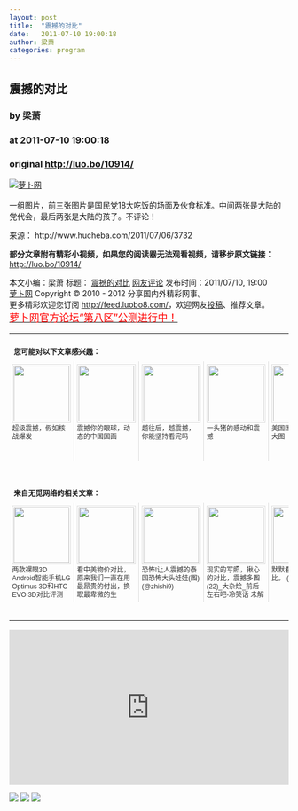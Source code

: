 ```yaml
---
layout: post
title:  "震撼的对比"
date:   2011-07-10 19:00:18
author: 梁萧
categories: program
---
```


## 震撼的对比
### by 梁萧
### at 2011-07-10 19:00:18
### original <http://luo.bo/10914/>

<p><a title="萝卜网" href="http://dulei.si/files/2011/07/09/7ba8dd7ca002a756af2af0a5669c75a2.jpg"><img src="http://dulei.si/files/2011/07/09/7ba8dd7ca002a756af2af0a5669c75a2.jpg" alt="萝卜网" title="萝卜网" border="0"></a><br> <span></span><br> 一组图片，前三张图片是国民党18大吃饭的场面及伙食标准。中间两张是大陆的党代会，最后两张是大陆的孩子。不评论！</p><p>来源： http://www.hucheba.com/2011/07/06/3732</p><p><strong>部分文章附有精彩小视频，如果您的阅读器无法观看视频，请移步原文链接：</strong> <a href="http://luo.bo/10914/" title="震撼的对比">http://luo.bo/10914/</a></p> 本文小编：梁萧 标题： <a href="http://luo.bo/10914/" title="震撼的对比">震撼的对比</a> <a href="http://luo.bo/10914/#comments" title="to the comments">网友评论</a> 发布时间：2011/07/10, 19:00 <br> <a href="http://luo.bo/" title="萝卜网 - 人人都是艺术家">萝卜网</a> Copyright ©   2010 - 2012 分享国内外精彩网事。<br> 更多精彩欢迎您订阅 <a href="http://feed.luobo8.com/">http://feed.luobo8.com/</a>，欢迎网友<a href="http://luo.bo/delivery/">投稿</a>、推荐文章。<br> <a href="http://luo.bo/8888/"><font color="red" size="4">萝卜网官方论坛“第八区”公测进行中！</font></a><br><table cellspacing="0" cellpadding="3" border="0" style="clear:both"><tr><td colspan="5"><b><font size="-1" style="display:block!important;padding:20px 0 5px!important">您可能对以下文章感兴趣：</font></b></td></tr><tr><td width="106" valign="top" style="padding:5px!important;margin:0!important"> <a title="超级震撼，假如核战爆发" style="text-decoration:none!important" href="http://app.wumii.com/ext/redirect.htm?url=http%3A%2F%2Fluo.bo%2F605%2F&amp;from=http%3A%2F%2Fluo.bo%2F10914%2F"> <img style="margin:0!important;padding:2px!important;border:1px solid #dddddd!important;width:100px!important;height:100px!important" src="http://static.wumii.com/site_images/2010/11/03/653601.jpg" width="100px" height="100px"><br> <font size="-1" color="#333333" style="display:block!important;line-height:15px!important;width:106px!important;font:12px/15px arial!important;height:60px!important;margin:3px 0 0 0!important;padding:0!important;overflow:hidden!important">超级震撼，假如核战爆发</font> </a></td><td width="106" valign="top" style="padding:5px!important;margin:0!important;border-left:1px solid #dddddd!important"> <a title="震撼你的眼球，动态的中国国画" style="text-decoration:none!important" href="http://app.wumii.com/ext/redirect.htm?url=http%3A%2F%2Fluo.bo%2F3289%2F&amp;from=http%3A%2F%2Fluo.bo%2F10914%2F"> <img style="margin:0!important;padding:2px!important;border:1px solid #dddddd!important;width:100px!important;height:100px!important" src="http://static.wumii.com/site_images/2010/12/08/1187175.gif" width="100px" height="100px"><br> <font size="-1" color="#333333" style="display:block!important;line-height:15px!important;width:106px!important;font:12px/15px arial!important;height:60px!important;margin:3px 0 0 0!important;padding:0!important;overflow:hidden!important">震撼你的眼球，动态的中国国画</font> </a></td><td width="106" valign="top" style="padding:5px!important;margin:0!important;border-left:1px solid #dddddd!important"> <a title="越往后，越震撼，你能坚持看完吗" style="text-decoration:none!important" href="http://app.wumii.com/ext/redirect.htm?url=http%3A%2F%2Fluo.bo%2F8553%2F&amp;from=http%3A%2F%2Fluo.bo%2F10914%2F"> <img style="margin:0!important;padding:2px!important;border:1px solid #dddddd!important;width:100px!important;height:100px!important" src="http://static.wumii.com/site_images/2011/07/07/9237392.png" width="100px" height="100px"><br> <font size="-1" color="#333333" style="display:block!important;line-height:15px!important;width:106px!important;font:12px/15px arial!important;height:60px!important;margin:3px 0 0 0!important;padding:0!important;overflow:hidden!important">越往后，越震撼，你能坚持看完吗</font> </a></td><td width="106" valign="top" style="padding:5px!important;margin:0!important;border-left:1px solid #dddddd!important"> <a title="一头猪的感动和震撼" style="text-decoration:none!important" href="http://app.wumii.com/ext/redirect.htm?url=http%3A%2F%2Fluo.bo%2F2792%2F&amp;from=http%3A%2F%2Fluo.bo%2F10914%2F"> <img style="margin:0!important;padding:2px!important;border:1px solid #dddddd!important;width:100px!important;height:100px!important" src="http://static.wumii.com/site_images/2010/11/21/1031186.jpg" width="100px" height="100px"><br> <font size="-1" color="#333333" style="display:block!important;line-height:15px!important;width:106px!important;font:12px/15px arial!important;height:60px!important;margin:3px 0 0 0!important;padding:0!important;overflow:hidden!important">一头猪的感动和震撼</font> </a></td><td width="106" valign="top" style="padding:5px!important;margin:0!important;border-left:1px solid #dddddd!important"> <a title="美国国家公墓震撼大图" style="text-decoration:none!important" href="http://app.wumii.com/ext/redirect.htm?url=http%3A%2F%2Fluo.bo%2F3808%2F&amp;from=http%3A%2F%2Fluo.bo%2F10914%2F"> <img style="margin:0!important;padding:2px!important;border:1px solid #dddddd!important;width:100px!important;height:100px!important" src="http://static.wumii.com/site_images/2011/02/24/2890727.jpg" width="100px" height="100px"><br> <font size="-1" color="#333333" style="display:block!important;line-height:15px!important;width:106px!important;font:12px/15px arial!important;height:60px!important;margin:3px 0 0 0!important;padding:0!important;overflow:hidden!important">美国国家公墓震撼大图</font> </a></td></tr> <td><br><tr><td colspan="5"><b><font size="-1" style="display:block!important;padding:20px 0 5px!important">来自无觅网络的相关文章：</font></b></td></tr><tr><td width="106" valign="top" style="padding:5px!important;margin:0!important"> <a title="两款裸眼3D Android智能手机LG Optimus 3D和HTC EVO 3D对比评测" style="text-decoration:none!important" href="http://app.wumii.com/ext/redirect.htm?url=http%3A%2F%2Fwww.opda.cn%2F2011%2F07%2F07%2Flg-optimus-3d-vs-htc-evo-3d%2F&amp;from=http%3A%2F%2Fluo.bo%2F10914%2F"> <img style="margin:0!important;padding:2px!important;border:1px solid #dddddd!important;width:100px!important;height:100px!important" src="http://static.wumii.com/site_images/2011/07/07/16518848.jpg" width="100px" height="100px"><br> <font size="-1" color="#333333" style="display:block!important;line-height:15px!important;width:106px!important;font:12px/15px arial!important;height:60px!important;margin:3px 0 0 0!important;padding:0!important;overflow:hidden!important">两款裸眼3D Android智能手机LG Optimus 3D和HTC EVO 3D对比评测 (@opda)</font> </a></td><td width="106" valign="top" style="padding:5px!important;margin:0!important;border-left:1px solid #dddddd!important"> <a title="看中美物价对比，原来我们一直在用最昂贵的付出，换取最卑微的生活！！悲从中来&amp;hellip;&amp;hellip;" style="text-decoration:none!important" href="http://app.wumii.com/ext/redirect.htm?url=http%3A%2F%2Fwww.ipc.me%2Fzhong-mei-wu-jia-dui-bi.html&amp;from=http%3A%2F%2Fluo.bo%2F10914%2F"> <img style="margin:0!important;padding:2px!important;border:1px solid #dddddd!important;width:100px!important;height:100px!important" src="http://static.wumii.com/site_images/2011/07/07/16568386.jpg" width="100px" height="100px"><br> <font size="-1" color="#333333" style="display:block!important;line-height:15px!important;width:106px!important;font:12px/15px arial!important;height:60px!important;margin:3px 0 0 0!important;padding:0!important;overflow:hidden!important">看中美物价对比，原来我们一直在用最昂贵的付出，换取最卑微的生活！！悲从中来&amp;hellip;&amp;hellip; (@ipc)</font> </a></td><td width="106" valign="top" style="padding:5px!important;margin:0!important;border-left:1px solid #dddddd!important"> <a title="恐怖!让人震撼的泰国恐怖大头娃娃(图)" style="text-decoration:none!important" href="http://app.wumii.com/ext/redirect.htm?url=http%3A%2F%2Fzhishi9.com%2Farticle%2F20110701%2F1309510098955.html&amp;from=http%3A%2F%2Fluo.bo%2F10914%2F"> <img style="margin:0!important;padding:2px!important;border:1px solid #dddddd!important;width:100px!important;height:100px!important" src="http://static.wumii.com/site_images/2011/07/01/15369567.jpg" width="100px" height="100px"><br> <font size="-1" color="#333333" style="display:block!important;line-height:15px!important;width:106px!important;font:12px/15px arial!important;height:60px!important;margin:3px 0 0 0!important;padding:0!important;overflow:hidden!important">恐怖!让人震撼的泰国恐怖大头娃娃(图) (@zhishi9)</font> </a></td><td width="106" valign="top" style="padding:5px!important;margin:0!important;border-left:1px solid #dddddd!important"> <a title="现实的写照，揪心的对比，震撼多图(22)_大杂烩_前后左右吧-冷笑话 未解之谜 野史趣闻 灵异 雷人 糗事 网络热门 大杂烩" style="text-decoration:none!important" href="http://app.wumii.com/ext/redirect.htm?url=http%3A%2F%2Fwww.qhzy8.com%2Fa%2Fdazahui%2F20110624%2F33900_22.html&amp;from=http%3A%2F%2Fluo.bo%2F10914%2F"> <img style="margin:0!important;padding:2px!important;border:1px solid #dddddd!important;width:100px!important;height:100px!important" src="http://static.wumii.com/site_images/2011/06/27/14618913.jpg" width="100px" height="100px"><br> <font size="-1" color="#333333" style="display:block!important;line-height:15px!important;width:106px!important;font:12px/15px arial!important;height:60px!important;margin:3px 0 0 0!important;padding:0!important;overflow:hidden!important">现实的写照，揪心的对比，震撼多图(22)_大杂烩_前后左右吧-冷笑话 未解之谜 野史趣闻 灵异 雷人 糗事 网络热门 大杂烩 (@qhzy8)</font> </a></td><td width="106" valign="top" style="padding:5px!important;margin:0!important;border-left:1px solid #dddddd!important"> <a title="默默看图，默默对比。" style="text-decoration:none!important" href="http://app.wumii.com/ext/redirect.htm?url=http%3A%2F%2Fwww.fanjian.net%2Fpost%2F2677.html&amp;from=http%3A%2F%2Fluo.bo%2F10914%2F"> <img style="margin:0!important;padding:2px!important;border:1px solid #dddddd!important;width:100px!important;height:100px!important" src="http://static.wumii.com/site_images/2011/06/20/13498651.jpg" width="100px" height="100px"><br> <font size="-1" color="#333333" style="display:block!important;line-height:15px!important;width:106px!important;font:12px/15px arial!important;height:60px!important;margin:3px 0 0 0!important;padding:0!important;overflow:hidden!important">默默看图，默默对比。 (@fanjian)</font> </a></td></tr><tr><td colspan="5" align="right"> <a style="text-decoration:none!important" href="http://www.wumii.com/widget/relatedItems.htm" title="无觅相关文章插件"> <font size="-1" color="#bbbbbb" style="display:block!important;font-family:arial!important;padding:5px 0!important;font-size:12px!important;color:#bbb!important">无觅</font> </a></td></tr></td></table><p><iframe src="http://feedads.g.doubleclick.net/~ah/f/7sv1ooo89v8jfelhdjk8plpa64/300/250?ca=1&amp;fh=280#http%3A%2F%2Fluo.bo%2F10914%2F" width="100%" height="280" frameborder="0" scrolling="no" marginwidth="0" marginheight="0"></iframe></p><div>
<a href="http://feeds.feedburner.com/~ff/tamd?a=MuZP82MJovI:lBtzb1EBJXk:yIl2AUoC8zA"><img src="http://feeds.feedburner.com/~ff/tamd?d=yIl2AUoC8zA" border="0"></a> <a href="http://feeds.feedburner.com/~ff/tamd?a=MuZP82MJovI:lBtzb1EBJXk:qj6IDK7rITs"><img src="http://feeds.feedburner.com/~ff/tamd?d=qj6IDK7rITs" border="0"></a> <a href="http://feeds.feedburner.com/~ff/tamd?a=MuZP82MJovI:lBtzb1EBJXk:-BTjWOF_DHI"><img src="http://feeds.feedburner.com/~ff/tamd?i=MuZP82MJovI:lBtzb1EBJXk:-BTjWOF_DHI" border="0"></a>
</div>